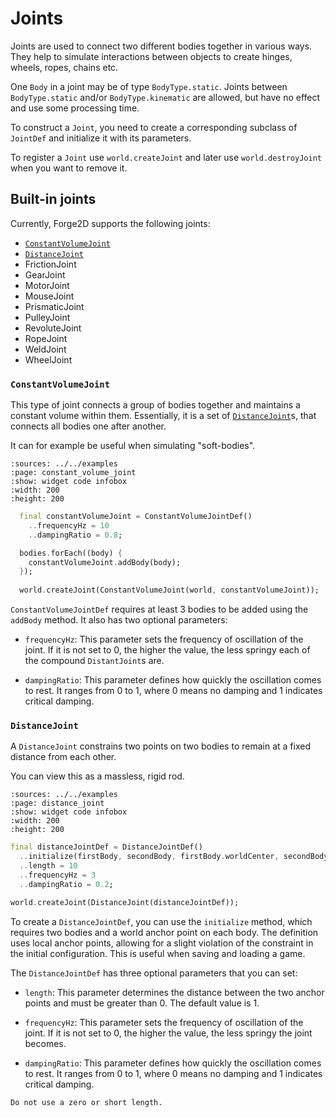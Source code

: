 # Joints

Joints are used to connect two different bodies together in various ways.
They help to simulate interactions between objects to create hinges, wheels, ropes, chains etc.

One `Body` in a joint may be of type `BodyType.static`.
Joints between `BodyType.static` and/or `BodyType.kinematic` are allowed,
but have no effect and use some processing time.

To construct a `Joint`, you need to create a corresponding subclass of `JointDef`
and initialize it with its parameters.

To register a `Joint` use `world.createJoint`
and later use `world.destroyJoint` when you want to remove it.


## Built-in joints

Currently, Forge2D supports the following joints:

- [`ConstantVolumeJoint`](#constantvolumejoint)
- [`DistanceJoint`](#distancejoint)
- FrictionJoint
- GearJoint
- MotorJoint
- MouseJoint
- PrismaticJoint
- PulleyJoint
- RevoluteJoint
- RopeJoint
- WeldJoint
- WheelJoint


### `ConstantVolumeJoint`

This type of joint connects a group of bodies together and maintains a constant volume within them.
Essentially, it is a set of [`DistanceJoint`](#distancejoint)s, that connects all bodies one after another.

It can for example be useful when simulating "soft-bodies".

```{flutter-app}
:sources: ../../examples
:page: constant_volume_joint
:show: widget code infobox
:width: 200
:height: 200
```

```dart
  final constantVolumeJoint = ConstantVolumeJointDef()
    ..frequencyHz = 10
    ..dampingRatio = 0.8;

  bodies.forEach((body) {
    constantVolumeJoint.addBody(body);
  });
    
  world.createJoint(ConstantVolumeJoint(world, constantVolumeJoint));
```

`ConstantVolumeJointDef` requires at least 3 bodies to be added using the `addBody` method.
It also has two optional parameters:

- `frequencyHz`: This parameter sets the frequency of oscillation of the joint.
  If it is not set to 0, the higher the value,
the less springy each of the compound `DistantJoint`s are.

- `dampingRatio`: This parameter defines how quickly the oscillation comes to rest.
  It ranges from 0 to 1, where 0 means no damping and 1 indicates critical damping.


### `DistanceJoint`

A `DistanceJoint` constrains two points on two bodies to remain at a fixed distance from each other.

You can view this as a massless, rigid rod.

```{flutter-app}
:sources: ../../examples
:page: distance_joint
:show: widget code infobox
:width: 200
:height: 200
```

```dart
final distanceJointDef = DistanceJointDef()
  ..initialize(firstBody, secondBody, firstBody.worldCenter, secondBody.worldCenter)
  ..length = 10
  ..frequencyHz = 3
  ..dampingRatio = 0.2;

world.createJoint(DistanceJoint(distanceJointDef));
```

To create a `DistanceJointDef`, you can use the `initialize` method,
which requires two bodies and a world anchor point on each body.
The definition uses local anchor points, allowing for a slight violation of the constraint
in the initial configuration. This is useful when saving and loading a game.

The `DistanceJointDef` has three optional parameters that you can set:

- `length`: This parameter determines the distance between
the two anchor points and must be greater than 0. The default value is 1.

- `frequencyHz`: This parameter sets the frequency of oscillation of the joint.
If it is not set to 0, the higher the value, the less springy the joint becomes.

- `dampingRatio`: This parameter defines how quickly the oscillation comes to rest.
It ranges from 0 to 1, where 0 means no damping and 1 indicates critical damping.

```{warning}
Do not use a zero or short length.
```
